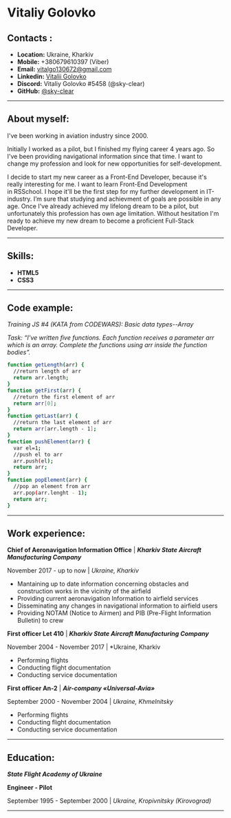 # Vitaliy Golovko

## Contacts :

- **Location:** Ukraine, Kharkiv
- **Mobile:** +380679610397 (Viber)
- **Email:** vitalgo130672@gmail.com
- **Linkedin:** [Vitalii Golovko](https://www.linkedin.com/public-profile/settings?trk=d_flagship3_profile_self_view_public_profile)
- **Discord:** Vitaliy Golovko #5458 (@sky-clear)
- **GitHub:** [@sky-clear](https://github.com/sky-clear)

________________________________________________________________________________________________

## About myself:

I've been working in aviation industry since 2000.

Initially I worked as a pilot, but I finished my flying career 4 years ago. So I've been providing navigational information since that time. I want to change my profession and look for new opportunities for self-development.

I decide to start my new career as a Front-End Developer, because it's really interesting for me. I want to learn Front-End Development in RSSchool. I hope it'll be the first step for my further development in IT-industry. I’m sure that studying and achievment of goals are possible in any age. Once I've already achieved my lifelong dream to be a pilot, but unfortunately this profession has own age limitation. Without hesitation I'm ready to achieve my new dream to become a proficient Full-Stack Developer.

________________________________________________________________________________________________

## Skills:

- **HTML5**
- **CSS3**

________________________________________________________________________________________________

## Code example:

*Training JS #4 (KATA from CODEWARS): Basic data types--Array*

*Task:
“I've written five functions. Each function receives a parameter arr which is an array. Complete the functions using arr inside the function bodies”.*

```sh
function getLength(arr) {
  //return length of arr
  return arr.length;
}
function getFirst(arr) {
  //return the first element of arr
  return arr[0];
}
function getLast(arr) {
  //return the last element of arr
  return arr[arr.length - 1];
}
function pushElement(arr) {
  var el=1;
  //push el to arr
  arr.push(el);
  return arr;
}
function popElement(arr) {
  //pop an element from arr
  arr.pop(arr.lenght - 1);
  return arr;
}
```

________________________________________________________________________________________________

## Work experience:

**Chief of Aeronavigation Information Office** | ***Kharkiv State Aircraft Manufacturing Company***

November 2017 - up to now | *Ukraine, Kharkiv*

- Mantaining up to date information concerning obstacles and construction works in the vicinity of the airfield
- Providing current aeronavigation Information to airfield services
- Disseminating any changes in navigational information to airfield users
- Providing NOTAM (Notice to Airmen) and PIB (Pre-Flight Information Bulletin) to crew

**First officer Let 410** | ***Kharkiv State Aircraft Manufacturing Company***

November 2004 - November 2017 | *Ukraine, Kharkiv

- Performing flights
- Conducting flight documentation
- Conducting service documentation

**First officer An-2** | ***Air-company «Universal-Avia»***

September 2000 - November 2004 | *Ukraine, Khmelnitsky*

- Performing flights
- Conducting flight documentation
- Conducting service documentation

________________________________________________________________________________________________

## Education:

***State Flight Academy of Ukraine***

**Engineer - Pilot**

September 1995 - September 2000 | *Ukraine, Kropivnitsky (Kirovograd)*

________________________________________________________________________________________________